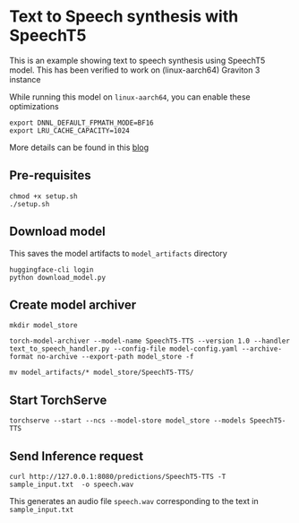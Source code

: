 # Text to Speech synthesis with SpeechT5

This is an example showing text to speech synthesis using SpeechT5 model. This has been verified to work on (linux-aarch64) Graviton 3 instance

While  running this model on `linux-aarch64`, you can enable these optimizations

```
export DNNL_DEFAULT_FPMATH_MODE=BF16
export LRU_CACHE_CAPACITY=1024
```
More details can be found in this [blog](https://pytorch.org/blog/optimized-pytorch-w-graviton/)


## Pre-requisites
```
chmod +x setup.sh
./setup.sh
```

## Download model

This saves the model artifacts to `model_artifacts` directory
```
huggingface-cli login
python download_model.py
```

## Create model archiver

```
mkdir model_store

torch-model-archiver --model-name SpeechT5-TTS --version 1.0 --handler text_to_speech_handler.py --config-file model-config.yaml --archive-format no-archive --export-path model_store -f

mv model_artifacts/* model_store/SpeechT5-TTS/
```

## Start TorchServe

```
torchserve --start --ncs --model-store model_store --models SpeechT5-TTS
```

## Send Inference request

```
curl http://127.0.0.1:8080/predictions/SpeechT5-TTS -T sample_input.txt  -o speech.wav
```

This generates an audio file `speech.wav` corresponding to the text in `sample_input.txt`
